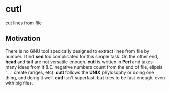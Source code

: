 # cutl
cut lines from file
## Motivation
There is no GNU tool specically designed to extract lines from file by number. I find **sed** too complicated for this simple task. On the other end, **head** and **tail** are not versatile enough. **cutl** is written in **Perl** and takes many ideas from it (I.E. negative numbers count from the end of file, elipsis '`..`' create ranges, etc). **cutl** follows the **UNIX** phylosophy or doing one thing, and doing it well. **cutl** isn't superfast, but tries to be fast enough, even with big files.

